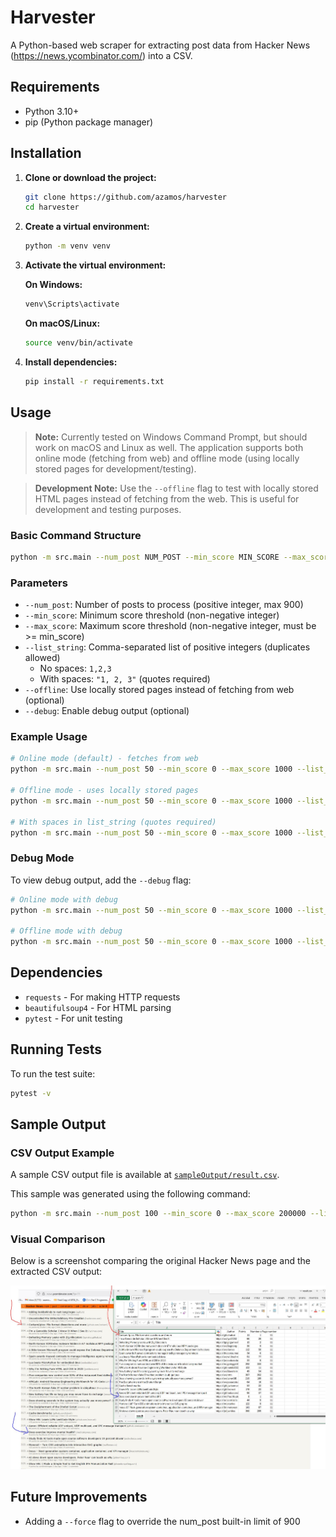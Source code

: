 # Harvester

A Python-based web scraper for extracting post data from Hacker News (https://news.ycombinator.com/) into a CSV.

## Requirements

- Python 3.10+
- pip (Python package manager)

## Installation

1. **Clone or download the project:**

   ```bash
   git clone https://github.com/azamos/harvester
   cd harvester
   ```

2. **Create a virtual environment:**

   ```bash
   python -m venv venv
   ```

3. **Activate the virtual environment:**

   **On Windows:**

   ```bash
   venv\Scripts\activate
   ```

   **On macOS/Linux:**

   ```bash
   source venv/bin/activate
   ```

4. **Install dependencies:**
   ```bash
   pip install -r requirements.txt
   ```

## Usage

> **Note:** Currently tested on Windows Command Prompt, but should work on macOS and Linux as well. The application supports both online mode (fetching from web) and offline mode (using locally stored pages for development/testing).

> **Development Note:** Use the `--offline` flag to test with locally stored HTML pages instead of fetching from the web. This is useful for development and testing purposes.

### Basic Command Structure

```bash
python -m src.main --num_post NUM_POST --min_score MIN_SCORE --max_score MAX_SCORE --list_string LIST_STRING [--offline] [--debug]
```

### Parameters

- `--num_post`: Number of posts to process (positive integer, max 900)
- `--min_score`: Minimum score threshold (non-negative integer)
- `--max_score`: Maximum score threshold (non-negative integer, must be >= min_score)
- `--list_string`: Comma-separated list of positive integers (duplicates allowed)
  - No spaces: `1,2,3`
  - With spaces: `"1, 2, 3"` (quotes required)
- `--offline`: Use locally stored pages instead of fetching from web (optional)
- `--debug`: Enable debug output (optional)

### Example Usage

```bash
# Online mode (default) - fetches from web
python -m src.main --num_post 50 --min_score 0 --max_score 1000 --list_string 1,2,3

# Offline mode - uses locally stored pages
python -m src.main --num_post 50 --min_score 0 --max_score 1000 --list_string 1,2,3 --offline

# With spaces in list_string (quotes required)
python -m src.main --num_post 50 --min_score 0 --max_score 1000 --list_string "1, 2, 3"
```

### Debug Mode

To view debug output, add the `--debug` flag:

```bash
# Online mode with debug
python -m src.main --num_post 50 --min_score 0 --max_score 1000 --list_string 1,2,3 --debug

# Offline mode with debug
python -m src.main --num_post 50 --min_score 0 --max_score 1000 --list_string 1,2,3 --offline --debug
```

## Dependencies

- `requests` - For making HTTP requests
- `beautifulsoup4` - For HTML parsing
- `pytest` - For unit testing

## Running Tests

To run the test suite:

```bash
pytest -v
```

## Sample Output

### CSV Output Example

A sample CSV output file is available at [`sampleOutput/result.csv`](sampleOutput/result.csv).

This sample was generated using the following command:

```bash
python -m src.main --num_post 100 --min_score 0 --max_score 200000 --list_string 5,10-4,1-3 --debug
```

### Visual Comparison

Below is a screenshot comparing the original Hacker News page and the extracted CSV output:

![Comparison Screenshot](assets/comparison.JPG)

## Future Improvements

- Adding a `--force` flag to override the num_post built-in limit of 900
